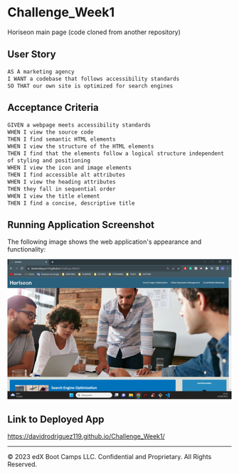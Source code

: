 # Challenge_Week1
Horiseon main page (code cloned from another repository)

## User Story

```
AS A marketing agency
I WANT a codebase that follows accessibility standards
SO THAT our own site is optimized for search engines
```

## Acceptance Criteria

```
GIVEN a webpage meets accessibility standards
WHEN I view the source code
THEN I find semantic HTML elements
WHEN I view the structure of the HTML elements
THEN I find that the elements follow a logical structure independent of styling and positioning
WHEN I view the icon and image elements
THEN I find accessible alt attributes
WHEN I view the heading attributes
THEN they fall in sequential order
WHEN I view the title element
THEN I find a concise, descriptive title
```

## Running Application Screenshot

The following image shows the web application's appearance and functionality:

![The Horiseon webpage includes a navigation bar, a header image, and cards with text and images at the bottom of the page.](./Assets/Screenshot_Deployed_Application.png)

## Link to Deployed App

https://davidrodriguez119.github.io/Challenge_Week1/

---
© 2023 edX Boot Camps LLC. Confidential and Proprietary. All Rights Reserved.
